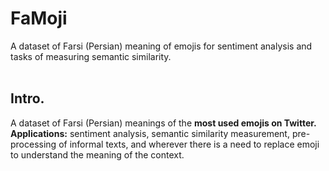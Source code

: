 # FaMoji
A dataset of Farsi (Persian) meaning of emojis for sentiment analysis and tasks of measuring semantic similarity. <br>
<br>

<h2>Intro.</h2>
A dataset of Farsi (Persian) meanings of the <b>most used emojis on Twitter. </b> <br>
<b>Applications:</b> sentiment analysis, semantic similarity measurement, pre-processing of informal texts, and wherever there is a need to replace emoji to understand the meaning of the context.

